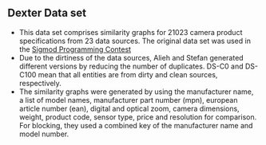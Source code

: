 ## Dexter Data set

* This data set comprises similarity graphs for 21023 camera product specifications from 23 data sources. The original data set was used in the [Sigmod Programming Contest](http://www.inf.uniroma3.it/db/sigmod2020contest/index.html)
* Due to the dirtiness of the data sources, Alieh and Stefan generated different versions by reducing the number of duplicates. DS-C0 and DS-C100 mean that all entities are from dirty and clean sources, respectively.
* The similarity graphs were generated by using the manufacturer name, a list of model names, manufacturer part number (mpn), european article number (ean), digital and optical zoom, camera dimensions, weight, product code, sensor type, price and resolution for comparison. For blocking, they used a combined key of the manufacturer name and model number.